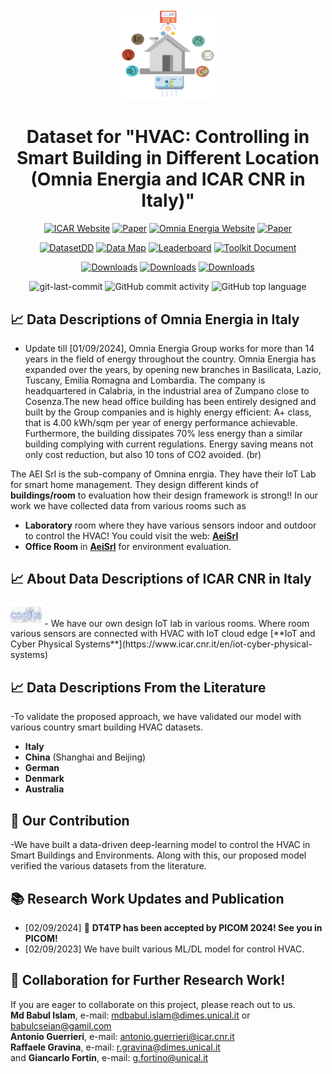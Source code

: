 <div align="center" class="col-md-15">


<img src="https://raw.githubusercontent.com/babulcseian/babulcseian.github.io/refs/heads/main/PhD%20Dataset/Omnia%20Dataset.png" width="30%">

# Dataset for "**HVAC: Controlling in Smart Building in Different Location (Omnia Energia and ICAR CNR in Italy)**"

[![ICAR Website](https://img.shields.io/badge/Website-%F0%9F%8C%8D-blue?style=for-the-badge&logoWidth=40)](https://www.icar.cnr.it/)
[![Paper](https://img.shields.io/badge/Paper-%F0%9F%8E%93-lightgrey?style=for-the-badge&logoWidth=40)](https://scholar.google.com/citations?hl=en&user=Zaf5EhQAAAAJ&view_op=list_works&authuser=1&sortby=pubdate)
[![Omnia Energia Website](https://img.shields.io/badge/Website-%F0%9F%8C%8D-blue?style=for-the-badge&logoWidth=40)](https://www.omniaenergia.it/)
[![Paper](https://img.shields.io/badge/Paper-%F0%9F%8E%93-lightgrey?style=for-the-badge&logoWidth=40)](https://scholar.google.com/citations?hl=en&user=Zaf5EhQAAAAJ&view_op=list_works&authuser=1&sortby=pubdate)

[![DatasetDD](https://img.shields.io/badge/Dataset-%F0%9F%92%BE-green?style=for-the-badge&logoWidth=40)](https://huggingface.co/datasets/TrustLLM/TrustLLM-dataset)
[![Data Map](https://img.shields.io/badge/Data%20Map-%F0%9F%8D%9F-orange?style=for-the-badge&logoWidth=40)](https://github.com/babulcseian/babulcseian.github.io/tree/main/PhD%20Dataset)
[![Leaderboard](https://img.shields.io/badge/Leaderboard-%F0%9F%9A%80-brightgreen?style=for-the-badge&logoWidth=40)](https://github.com/babulcseian/babulcseian.github.io/tree/main/PhD%20Dataset)
[![Toolkit Document](https://img.shields.io/badge/Toolkit%20Document-%F0%9F%93%9A-blueviolet?style=for-the-badge&logoWidth=40)](https://www.tensorflow.org/resources/learn-ml/basics-of-machine-learning)

[![Downloads](https://static.pepy.tech/badge/trustllm)](https://babulcseian.github.io/contact)
[![Downloads](https://static.pepy.tech/badge/trustllm/month)](https://babulcseian.github.io/contact)
[![Downloads](https://static.pepy.tech/badge/trustllm/week)](https://babulcseian.github.io/contact)


<img src="https://img.shields.io/github/last-commit/HowieHwong/TrustLLM?style=flat-square&color=5D6D7E" alt="git-last-commit" />
<img src="https://img.shields.io/github/commit-activity/m/HowieHwong/TrustLLM?style=flat-square&color=5D6D7E" alt="GitHub commit activity" />
<img src="https://img.shields.io/github/languages/top/HowieHwong/TrustLLM?style=flat-square&color=5D6D7E" alt="GitHub top language" />
</div>
<div>

## 📈 Data Descriptions of Omnia Energia in Italy
- Update till [01/09/2024], 
Omnia Energia Group works for more than 14 years in the field of energy throughout the country. Omnia Energia has expanded over the years, by opening new branches in Basilicata, Lazio, Tuscany, Emilia Romagna and Lombardia. The company is headquartered in Calabria, in the industrial area of Zumpano close to Cosenza.The new head office building has been entirely designed and built by the Group companies and is highly energy efficient: A+ class, that is 4.00 kWh/sqm per year of energy performance achievable. Furthermore, the building dissipates 70% less energy than a similar building complying with current regulations. Energy saving means not only cost reduction, but also 10 tons of CO2 avoided. (br)

The AEI Srl is the sub-company of Omnina enrgia. They have their IoT Lab for smart home management. They design different kinds of **buildings/room** to evaluation how their design framework is strong!! In our work we have collected data from various rooms such as
- **Laboratory** room where they have various sensors indoor and outdoor to control the HVAC! You could visit the web: [**AeiSrl**](https://www.aei-srl.com/en/)
- **Office Room** in [**AeiSrl**](https://www.aei-srl.com/en/) for environment evaluation.


## 📈 About Data Descriptions of ICAR CNR in Italy
<img src="https://raw.githubusercontent.com/babulcseian/babulcseian.github.io/refs/heads/main/PhD%20Dataset/Babul%20Project%20%7C%7C%20Icar%20CNR%20.jpg" width="10%">
- We have our own design IoT lab in various rooms. Where room various sensors are connected with HVAC with IoT cloud edge [**IoT and Cyber Physical Systems**](https://www.icar.cnr.it/en/iot-cyber-physical-systems) 

## 📈 Data Descriptions From the Literature
-To validate the proposed approach, we have validated our model with various country smart building HVAC datasets. 
- **Italy** <br>
- **China** (Shanghai and Beijing) <br>
- **German** <br>
- **Denmark** <br>
- **Australia**<br>

## 📣 Our Contribution
-We have built a data-driven deep-learning model to control the HVAC in Smart Buildings and Environments. Along with this, our proposed model verified the various datasets from the literature. 

## 📚 **Research Work Updates and Publication**
- [02/09/2024] 🥂 **DT4TP has been accepted by PICOM 2024! See you in PICOM!**
- [02/09/2023] We have built various ML/DL model for control HVAC.

## 🧬 **Collaboration for Further Research Work**!

If you are eager to collaborate on this project, please reach out to us. <br>
**Md Babul Islam**, e-mail: mdbabul.islam@dimes.unical.it or babulcseian@gamil.com <br>
**Antonio Guerrieri**, e-mail: antonio.guerrieri@icar.cnr.it <br>
**Raffaele Gravina**, e-mail: r.gravina@dimes.unical.it <br> and
**Giancarlo Fortin**, e-mail: g.fortino@unical.it <br>


